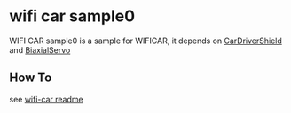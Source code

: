 # wifi car sample0 #
WIFI CAR sample0 is a sample for WIFICAR, it depends on [CarDriverShield](https://github.com/elechouse/CarDriverShield) and [BiaxialServo](https://github.com/elechouse/BiaxialServo) 

## How To ##
see [wifi-car readme](../../)